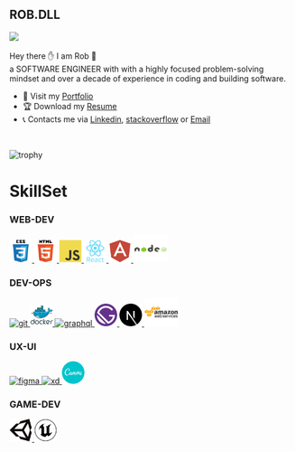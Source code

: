 <h2 align="left" style="font-weight:700">ROB.DLL</h1>

<span>![](https://komarev.com/ghpvc/?username=robdll)</span>

Hey there ✋ I am Rob 🤖  
a SOFTWARE ENGINEER with with a highly focused problem-solving mindset and over a decade of experience in coding and building software.

- 🚀  Visit my [Portfolio](https://robertodilillo.dev/)
- 🏆 Download my [Resume](https://github.com/robdll/robdll.github.io/raw/master/resources/RobResume.pdf)
- 📞 Contacts me via [Linkedin](https://www.linkedin.com/in/roberto-di-lillo/), [stackoverflow](https://stackoverflow.com/users/2324133/koop4) or [Email](dilillo.roberto@gmail.com)

<br>

![trophy](https://github-profile-trophy.vercel.app/?username=robdll&theme=onedark&rank=SECRET,AAA,AA,A,B)

# SkillSet 

<p align="left"> 

### WEB-DEV

<a href="https://www.w3schools.com/css/" target="_blank"> <img src="https://raw.githubusercontent.com/devicons/devicon/master/icons/css3/css3-original-wordmark.svg" alt="css3" width="40" height="40"/> </a> 
<a href="https://www.w3.org/html/" target="_blank"> <img src="https://raw.githubusercontent.com/devicons/devicon/master/icons/html5/html5-original-wordmark.svg" alt="html5" width="40" height="40"/> </a>
<a href="https://developer.mozilla.org/en-US/docs/Web/JavaScript" target="_blank"> <img src="https://raw.githubusercontent.com/devicons/devicon/master/icons/javascript/javascript-original.svg" alt="javascript" width="40" height="40"/> </a>
<a href="https://reactjs.org/" target="_blank"> <img src="https://raw.githubusercontent.com/devicons/devicon/master/icons/react/react-original-wordmark.svg" alt="react" width="40" height="40"/> </a> 
<a href="https://angular.io/" target="_blank"> <img src="https://raw.githubusercontent.com/devicons/devicon/master/icons/angularjs/angularjs-plain.svg" alt="Angular" width="40" height="40"/> </a> 
<a href="https://www.nodejs.com" target="_blank"> <img src="https://raw.githubusercontent.com/devicons/devicon/master/icons/nodejs/nodejs-original-wordmark.svg" alt="Node" width="60" height="50"/> </a> 

### DEV-OPS 
<a href="https://git-scm.com/" target="_blank"> <img src="https://www.vectorlogo.zone/logos/git-scm/git-scm-icon.svg" alt="git" width="35" height="40"/> </a>
<a href="https://www.docker.com/" target="_blank"> <img src="https://raw.githubusercontent.com/devicons/devicon/master/icons/docker/docker-original-wordmark.svg" alt="docker" width="40" height="40"/> </a>
<a href="https://graphql.org" target="_blank"> <img src="https://www.vectorlogo.zone/logos/graphql/graphql-icon.svg" alt="graphql" width="40" height="40"/> </a>
<a href="https://www.gatsbyjs.com/" target="_blank"> <img src="https://raw.githubusercontent.com/devicons/devicon/master/icons/gatsby/gatsby-plain.svg" alt="Gatsby" width="40" height="40"/> </a>
<a href="https://nextjs.com/" target="_blank"> <img src="https://raw.githubusercontent.com/devicons/devicon/master/icons/nextjs/nextjs-original.svg" alt="Next.js" width="40" height="40"/> </a>
<a href="https://aws.amazon.com/" target="_blank"> <img src="https://raw.githubusercontent.com/devicons/devicon/master/icons/amazonwebservices/amazonwebservices-original-wordmark.svg" alt="AWS" width="60" height="50"/> </a>

### UX-UI
 <a href="https://www.figma.com/" target="_blank"> <img src="https://www.vectorlogo.zone/logos/figma/figma-icon.svg" alt="figma" width="40" height="40"/> </a> 
<a href="https://www.adobe.com/products/xd.html" target="_blank"> <img src="https://cdn.worldvectorlogo.com/logos/adobe-xd.svg" alt="xd" width="40" height="40"/> </a> 
<a href="https://www.canva.com" target="_blank"> <img src="https://raw.githubusercontent.com/devicons/devicon/master/icons/canva/canva-original.svg" alt="Canva" width="40" height="40"/> </a> 

### GAME-DEV
<a href="https://unity.com/" target="_blank"> <img src="https://raw.githubusercontent.com/devicons/devicon/master/icons/unity/unity-original.svg" alt="Unity 3d" width="40" height="40"/> </a>
<a href="https://www.unrealengine.com/" target="_blank"> <img src="https://raw.githubusercontent.com/devicons/devicon/master/icons/unrealengine/unrealengine-original.svg" alt="Unreal Engine" width="40" height="40"/> </a>


</p>






